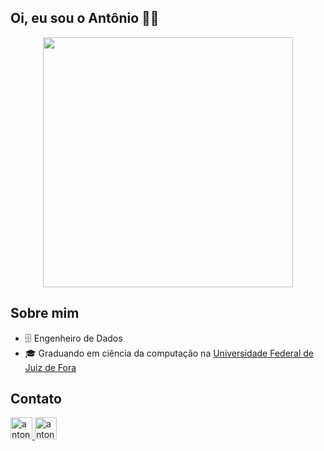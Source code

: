 ## Oi, eu sou o Antônio 🐱‍💻
<div align="center">
  <a href="https://media.giphy.com/media/Nx0rz3jtxtEre/giphy.gif">
    <img src="https://media.giphy.com/media/Nx0rz3jtxtEre/giphy.gif" width="400" />
  </a>
</div>

## Sobre mim 
<ul>
  <li>🗄️ Engenheiro de Dados</li>
  <li>🎓 Graduando em ciência da computação na <a href="https://www2.ufjf.br/ufjf/">Universidade Federal de Juiz de Fora</a></li>
</ul>

## Contato
<a href="mailto:antoniomarcos.souza2002@gmail.com" target="_blank">
  <img align="bottom"
    src="https://upload.wikimedia.org/wikipedia/commons/thumb/7/7e/Gmail_icon_%282020%29.svg/2560px-Gmail_icon_%282020%29.svg.png"
    alt="antoniomarcossouza" height="auto" width="35" />
</a>
<a href="https://linkedin.com/in/antoniomarcossouza" target="_blank">
  <img align="bottom"
    src="https://raw.githubusercontent.com/rahuldkjain/github-profile-readme-generator/master/src/images/icons/Social/linked-in-alt.svg"
    alt="antoniomarcossouza" height="auto" width="35" />
</a>